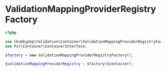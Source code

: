 # ValidationMappingProviderRegistryFactory

```php
<?php

use Chubbyphp\Validation\Container\ValidationMappingProviderRegistryFactory;
use Psr\Container\ContainerInterface;

$factory = new ValidationMappingProviderRegistryFactory();

$validationMappingProviderRegistry = $factory($container);
```
